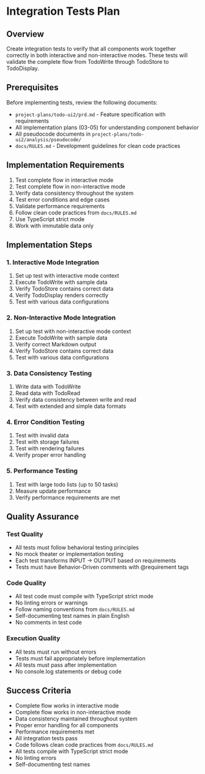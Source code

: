 # Integration Tests Plan

## Overview

Create integration tests to verify that all components work together correctly in both interactive and non-interactive modes. These tests will validate the complete flow from TodoWrite through TodoStore to TodoDisplay.

## Prerequisites

Before implementing tests, review the following documents:
- `project-plans/todo-ui2/prd.md` - Feature specification with requirements
- All implementation plans (03-05) for understanding component behavior
- All pseudocode documents in `project-plans/todo-ui2/analysis/pseudocode/`
- `docs/RULES.md` - Development guidelines for clean code practices

## Implementation Requirements

1. Test complete flow in interactive mode
2. Test complete flow in non-interactive mode
3. Verify data consistency throughout the system
4. Test error conditions and edge cases
5. Validate performance requirements
6. Follow clean code practices from `docs/RULES.md`
7. Use TypeScript strict mode
8. Work with immutable data only

## Implementation Steps

### 1. Interactive Mode Integration

1. Set up test with interactive mode context
2. Execute TodoWrite with sample data
3. Verify TodoStore contains correct data
4. Verify TodoDisplay renders correctly
5. Test with various data configurations

### 2. Non-Interactive Mode Integration

1. Set up test with non-interactive mode context
2. Execute TodoWrite with sample data
3. Verify correct Markdown output
4. Verify TodoStore contains correct data
5. Test with various data configurations

### 3. Data Consistency Testing

1. Write data with TodoWrite
2. Read data with TodoRead
3. Verify data consistency between write and read
4. Test with extended and simple data formats

### 4. Error Condition Testing

1. Test with invalid data
2. Test with storage failures
3. Test with rendering failures
4. Verify proper error handling

### 5. Performance Testing

1. Test with large todo lists (up to 50 tasks)
2. Measure update performance
3. Verify performance requirements are met

## Quality Assurance

### Test Quality
- All tests must follow behavioral testing principles
- No mock theater or implementation testing
- Each test transforms INPUT → OUTPUT based on requirements
- Tests must have Behavior-Driven comments with @requirement tags

### Code Quality
- All test code must compile with TypeScript strict mode
- No linting errors or warnings
- Follow naming conventions from `docs/RULES.md`
- Self-documenting test names in plain English
- No comments in test code

### Execution Quality
- All tests must run without errors
- Tests must fail appropriately before implementation
- All tests must pass after implementation
- No console.log statements or debug code

## Success Criteria

- Complete flow works in interactive mode
- Complete flow works in non-interactive mode
- Data consistency maintained throughout system
- Proper error handling for all components
- Performance requirements met
- All integration tests pass
- Code follows clean code practices from `docs/RULES.md`
- All tests compile with TypeScript strict mode
- No linting errors
- Self-documenting test names